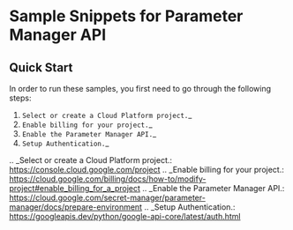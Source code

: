 Sample Snippets for Parameter Manager API
======================================

Quick Start
-----------

In order to run these samples, you first need to go through the following steps:

1. `Select or create a Cloud Platform project.`_
2. `Enable billing for your project.`_
3. `Enable the Parameter Manager API.`_
4. `Setup Authentication.`_

.. _Select or create a Cloud Platform project.: https://console.cloud.google.com/project
.. _Enable billing for your project.: https://cloud.google.com/billing/docs/how-to/modify-project#enable_billing_for_a_project
.. _Enable the Parameter Manager API.:  https://cloud.google.com/secret-manager/parameter-manager/docs/prepare-environment
.. _Setup Authentication.: https://googleapis.dev/python/google-api-core/latest/auth.html
